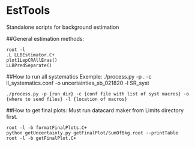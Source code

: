 # EstTools
Standalone scripts for background estimation

##General estimation methods:
```
root -l
.L LLBEstimator.C+
plot1LepCRAllEras()
LLBPredSeparate()
```

##How to run all systematics
Exemple: ./process.py -p . -c ll_systematics.conf -o uncertainties_sb_021820 -l SR_syst
```
./process.py -p {run dir} -c {conf file with list of syst macros} -o {where to send files} -l {location of macros}
```

##How to get final plots:
Must run datacard maker from Limits directory first.
```
root -l -b formatFinalPlots.C+
python getUncertainty.py getFinalPlot/SumOfBkg.root --printTable
root -l -b getFinalPlot.C+
```
